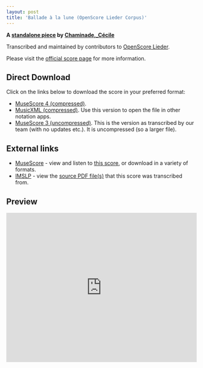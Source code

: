 ```yaml
---
layout: post
title: 'Ballade à la lune (OpenScore Lieder Corpus)'
---
```


__A [standalone piece](https://fourscoreandmore.org/OpenScore/Chaminade%2C_C%C3%A9cile/_/) by [Chaminade,_Cécile](https://fourscoreandmore.org/OpenScore/Chaminade%2C_C%C3%A9cile)__

Transcribed and maintained by contributors to [OpenScore Lieder].

Please visit the [official score page] for more information.

[official score page]: https://musescore.com/openscore-lieder-corpus/scores/6264558
[OpenScore Lieder]: https://musescore.com/openscore-lieder-corpus

## Direct Download

Click on the links below to download the score in your preferred format:
- [MuseScore 4 (compressed)](https://fourscoreandmore.org/OpenScore/Chaminade%2C_C%C3%A9cile/_/Ballade_%C3%A0_la_lune.mscz).
- [MusicXML (compressed)](https://fourscoreandmore.org/OpenScore/Chaminade%2C_C%C3%A9cile/_/Ballade_%C3%A0_la_lune.mxl). Use this version to open the file in other notation apps.
- [MuseScore 3 (uncompressed)](https://raw.githubusercontent.com/OpenScore/Lieder/refs/heads/main/scores/Chaminade%2C_C%C3%A9cile/_/Ballade_%C3%A0_la_lune/lc6264558.mscx). This is the version as transcribed by our team (with no updates etc.). It is uncompressed (so a larger file).

## External links

- [MuseScore] - view and listen to [this score][MuseScore], or download in a variety of formats.
- [IMSLP] - view the [source PDF file(s)][IMSLP] that this score was transcribed from.

[MuseScore]: https://musescore.com/score/6264558
[IMSLP]: https://imslp.org/wiki/Special:ReverseLookup/154086

## Preview

<iframe width="100%" height="394" src="https://musescore.com/openscore-lieder-corpus/scores/6264558/embed" frameborder="0" allowfullscreen allow="autoplay; fullscreen"></iframe>
